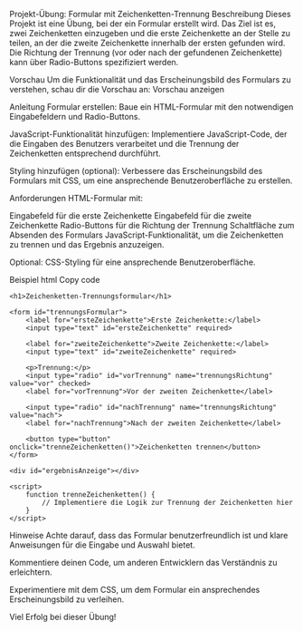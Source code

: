Projekt-Übung: Formular mit Zeichenketten-Trennung
Beschreibung
Dieses Projekt ist eine Übung, bei der ein Formular erstellt wird. Das Ziel ist es, zwei Zeichenketten einzugeben und die erste Zeichenkette an der Stelle zu teilen, an der die zweite Zeichenkette innerhalb der ersten gefunden wird. Die Richtung der Trennung (vor oder nach der gefundenen Zeichenkette) kann über Radio-Buttons spezifiziert werden.

Vorschau
Um die Funktionalität und das Erscheinungsbild des Formulars zu verstehen, schau dir die Vorschau an: Vorschau anzeigen

Anleitung
Formular erstellen: Baue ein HTML-Formular mit den notwendigen Eingabefeldern und Radio-Buttons.

JavaScript-Funktionalität hinzufügen: Implementiere JavaScript-Code, der die Eingaben des Benutzers verarbeitet und die Trennung der Zeichenketten entsprechend durchführt.

Styling hinzufügen (optional): Verbessere das Erscheinungsbild des Formulars mit CSS, um eine ansprechende Benutzeroberfläche zu erstellen.

Anforderungen
HTML-Formular mit:

Eingabefeld für die erste Zeichenkette
Eingabefeld für die zweite Zeichenkette
Radio-Buttons für die Richtung der Trennung
Schaltfläche zum Absenden des Formulars
JavaScript-Funktionalität, um die Zeichenketten zu trennen und das Ergebnis anzuzeigen.

Optional: CSS-Styling für eine ansprechende Benutzeroberfläche.

Beispiel
html
Copy code
<!DOCTYPE html>
<html lang="en">
<head>
    <meta charset="UTF-8">
    <meta name="viewport" content="width=device-width, initial-scale=1.0">
    <title>Zeichenketten-Trennungsformular</title>
    <style>
        /* Füge hier dein optionales CSS-Styling hinzu */
    </style>
</head>
<body>

    <h1>Zeichenketten-Trennungsformular</h1>

    <form id="trennungsFormular">
        <label for="ersteZeichenkette">Erste Zeichenkette:</label>
        <input type="text" id="ersteZeichenkette" required>

        <label for="zweiteZeichenkette">Zweite Zeichenkette:</label>
        <input type="text" id="zweiteZeichenkette" required>

        <p>Trennung:</p>
        <input type="radio" id="vorTrennung" name="trennungsRichtung" value="vor" checked>
        <label for="vorTrennung">Vor der zweiten Zeichenkette</label>

        <input type="radio" id="nachTrennung" name="trennungsRichtung" value="nach">
        <label for="nachTrennung">Nach der zweiten Zeichenkette</label>

        <button type="button" onclick="trenneZeichenketten()">Zeichenketten trennen</button>
    </form>

    <div id="ergebnisAnzeige"></div>

    <script>
        function trenneZeichenketten() {
            // Implementiere die Logik zur Trennung der Zeichenketten hier
        }
    </script>

</body>
</html>
Hinweise
Achte darauf, dass das Formular benutzerfreundlich ist und klare Anweisungen für die Eingabe und Auswahl bietet.

Kommentiere deinen Code, um anderen Entwicklern das Verständnis zu erleichtern.

Experimentiere mit dem CSS, um dem Formular ein ansprechendes Erscheinungsbild zu verleihen.

Viel Erfolg bei dieser Übung!
